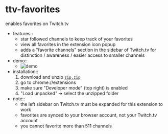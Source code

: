 # ttv-favorites

enables favorites on Twitch.tv

- features::
	- star followed channels to keep track of your favorites
	- view all favorites in the extension icon popup
	- adds a "favorite channels" section in the sidebar of Twitch.tv for distinction / awareness / easier access to smaller channels
- demo::
	- ![demo](./images/demo.gif)
- installation::
	1. download and unzip [`zip.zip`](https://github.com/jc9108/ttv-favorites/raw/main/zip.zip)
	2. go to chrome://extensions
	3. make sure "Developer mode" (top right) is enabled
	4. "Load unpacked" ➔ select the unzipped folder
- note::
	- the left sidebar on Twitch.tv must be expanded for this extension to work
	- favorites are synced to your browser account, not your Twitch.tv account
	- you cannot favorite more than 511 channels
